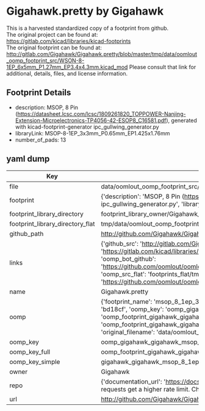 # Gigahawk.pretty by Gigahawk  
This is a harvested standardized copy of a footprint from github.  
The original project can be found at:  
https://gitlab.com/kicad/libraries/kicad-footprints  
The original footprint can be found at:
http://gitlab.com/Gigahawk/Gigahawk.pretty/blob/master/tmp/data/oomlout_oomp_footprint_src/WSON-8-1EP_6x5mm_P1.27mm_EP3.4x4.3mm.kicad_mod
Please consult that link for additional, details, files, and license information.  
## Footprint Details
* description: MSOP, 8 Pin (https://datasheet.lcsc.com/lcsc/1809261820_TOPPOWER-Nanjing-Extension-Microelectronics-TP4056-42-ESOP8_C16581.pdf), generated with kicad-footprint-generator ipc_gullwing_generator.py  
* libraryLink: MSOP-8-1EP_3x3mm_P0.65mm_EP1.425x1.76mm  
* number_of_pads: 13  
## yaml dump  
| Key | Value |  
| --- | --- |  
| file | data/oomlout_oomp_footprint_src/Gigahawk.pretty/MSOP-8-1EP_3x3mm_P0.65mm_EP1.425x1.76mm.kicad_mod |  
| footprint | {'description': 'MSOP, 8 Pin (https://datasheet.lcsc.com/lcsc/1809261820_TOPPOWER-Nanjing-Extension-Microelectronics-TP4056-42-ESOP8_C16581.pdf), generated with kicad-footprint-generator ipc_gullwing_generator.py', 'libraryLink': 'MSOP-8-1EP_3x3mm_P0.65mm_EP1.425x1.76mm', 'number_of_pads': 13} |  
| footprint_library_directory | footprint_library_owner/Gigahawk_Gigahawk.pretty |  
| footprint_library_directory_flat | tmp/data/oomlout_oomp_footprint_src/footprints_flat/gigahawk_gigahawk_msop_8_1ep_3x3mm_p0_65mm_ep1_425x1_76mm/working |  
| github_path | http://github.com/Gigahawk/Gigahawk.pretty/blob/master/tmp/data/oomlout_oomp_footprint_src/MSOP-8-1EP_3x3mm_P0.65mm_EP1.425x1.76mm.kicad_mod |  
| links | {'github_src': 'http://gitlab.com/Gigahawk/Gigahawk.pretty/blob/master/tmp/data/oomlout_oomp_footprint_src/WSON-8-1EP_6x5mm_P1.27mm_EP3.4x4.3mm.kicad_mod', 'github_src_repo': 'https://gitlab.com/kicad/libraries/kicad-footprints', 'oomp_bot': 'tmp/data/oomlout_oomp_footprint_src/footprints/gigahawk_gigahawk_msop_8_1ep_3x3mm_p0_65mm_ep1_425x1_76mm/working', 'oomp_bot_github': 'https://github.com/oomlout/oomlout_oomp_footprint_bot/tree/main/tmp/data/oomlout_oomp_footprint_src/footprints/gigahawk_gigahawk_msop_8_1ep_3x3mm_p0_65mm_ep1_425x1_76mm/working', 'oomp_src_flat': 'footprints_flat/tmp/data/oomlout_oomp_footprint_src/footprints_flat/gigahawk_gigahawk_msop_8_1ep_3x3mm_p0_65mm_ep1_425x1_76mm/working', 'oomp_src_flat_github': 'https://github.com/oomlout/oomlout_oomp_footprint_src/tree/main/tmp/data/oomlout_oomp_footprint_src/footprints_flat/gigahawk_gigahawk_msop_8_1ep_3x3mm_p0_65mm_ep1_425x1_76mm/working'} |  
| name | Gigahawk.pretty |  
| oomp | {'footprint_name': 'msop_8_1ep_3x3mm_p0_65mm_ep1_425x1_76mm', 'library_name': 'gigahawk', 'md5': 'bd18cf3b599a8fc82acbb95fae4fa404', 'md5_10': 'bd18cf3b59', 'md5_5': 'bd18c', 'md5_6': 'bd18cf', 'oomp_key': 'oomp_gigahawk_gigahawk_msop_8_1ep_3x3mm_p0_65mm_ep1_425x1_76mm', 'oomp_key_extra': 'oomp_footprint_gigahawk_gigahawk_msop_8_1ep_3x3mm_p0_65mm_ep1_425x1_76mm', 'oomp_key_full': 'oomp_footprint_gigahawk_gigahawk_msop_8_1ep_3x3mm_p0_65mm_ep1_425x1_76mm_bd18cf', 'oomp_key_simple': 'gigahawk_gigahawk_msop_8_1ep_3x3mm_p0_65mm_ep1_425x1_76mm', 'original_filename': 'data/oomlout_oomp_footprint_src/Gigahawk.pretty/MSOP-8-1EP_3x3mm_P0.65mm_EP1.425x1.76mm.kicad_mod', 'owner_name': 'gigahawk'} |  
| oomp_key | oomp_gigahawk_gigahawk_msop_8_1ep_3x3mm_p0_65mm_ep1_425x1_76mm |  
| oomp_key_full | oomp_footprint_gigahawk_gigahawk_msop_8_1ep_3x3mm_p0_65mm_ep1_425x1_76mm |  
| oomp_key_simple | gigahawk_gigahawk_msop_8_1ep_3x3mm_p0_65mm_ep1_425x1_76mm |  
| owner | Gigahawk |  
| repo | {'documentation_url': 'https://docs.github.com/rest/overview/resources-in-the-rest-api#rate-limiting', 'message': "API rate limit exceeded for 84.66.142.224. (But here's the good news: Authenticated requests get a higher rate limit. Check out the documentation for more details.)"} |  
| url | http://github.com/Gigahawk/Gigahawk.pretty |  

